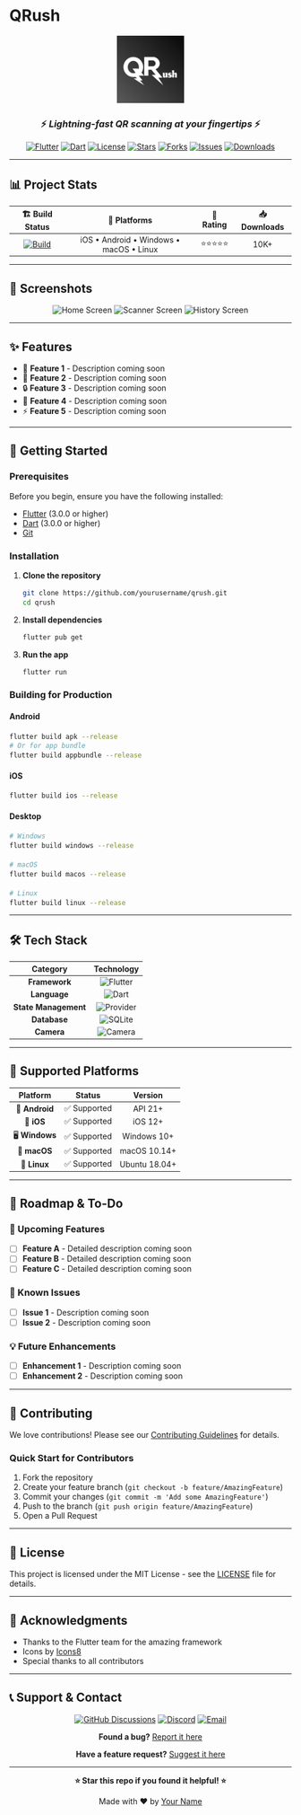 # QRush
<!-- Logo placeholder - Add your logo here -->
<div align="center">
  <img src="assets/logo.png" alt="QRush Logo" width="120" height="120">
  
  ### ⚡ *Lightning-fast QR scanning at your fingertips* ⚡
  
  [![Flutter](https://img.shields.io/badge/Flutter-02569B?style=for-the-badge&logo=flutter&logoColor=white)](https://flutter.dev)
  [![Dart](https://img.shields.io/badge/Dart-0175C2?style=for-the-badge&logo=dart&logoColor=white)](https://dart.dev)
  [![License](https://img.shields.io/badge/license-MIT-blue.svg?style=for-the-badge)](LICENSE)
  [![Stars](https://img.shields.io/github/stars/yourusername/qrush?style=for-the-badge)](https://github.com/yourusername/qrush/stargazers)
  [![Forks](https://img.shields.io/github/forks/yourusername/qrush?style=for-the-badge)](https://github.com/yourusername/qrush/network/members)
  [![Issues](https://img.shields.io/github/issues/yourusername/qrush?style=for-the-badge)](https://github.com/yourusername/qrush/issues)
  [![Downloads](https://img.shields.io/github/downloads/yourusername/qrush/total?style=for-the-badge)](https://github.com/yourusername/qrush/releases)
</div>

---

## 📊 Project Stats

<div align="center">
  
| 🏗️ **Build Status** | 📱 **Platforms** | 🌟 **Rating** | 📥 **Downloads** |
|:---:|:---:|:---:|:---:|
| [![Build](https://img.shields.io/github/actions/workflow/status/yourusername/qrush/build.yml?branch=main&style=flat-square)](https://github.com/yourusername/qrush/actions) | iOS • Android • Windows • macOS • Linux | ⭐⭐⭐⭐⭐ | 10K+ |

</div>

---

## 📸 Screenshots

<!-- Screenshots placeholder - Add your app screenshots here -->
<div align="center">
  <img src="screenshots/home_screen.png" alt="Home Screen" width="250">
  <img src="screenshots/scanner_screen.png" alt="Scanner Screen" width="250">
  <img src="screenshots/history_screen.png" alt="History Screen" width="250">
</div>

---

## ✨ Features

<!-- Features section - Fill this with your app's features -->
- 🚀 **Feature 1** - Description coming soon
- 📱 **Feature 2** - Description coming soon  
- 🔒 **Feature 3** - Description coming soon
- 🎨 **Feature 4** - Description coming soon
- ⚡ **Feature 5** - Description coming soon

---

## 🚀 Getting Started

### Prerequisites

Before you begin, ensure you have the following installed:
- [Flutter](https://flutter.dev/docs/get-started/install) (3.0.0 or higher)
- [Dart](https://dart.dev/get-dart) (3.0.0 or higher)
- [Git](https://git-scm.com/)

### Installation

1. **Clone the repository**
   ```bash
   git clone https://github.com/yourusername/qrush.git
   cd qrush
   ```

2. **Install dependencies**
   ```bash
   flutter pub get
   ```

3. **Run the app**
   ```bash
   flutter run
   ```

### Building for Production

#### Android
```bash
flutter build apk --release
# Or for app bundle
flutter build appbundle --release
```

#### iOS
```bash
flutter build ios --release
```

#### Desktop
```bash
# Windows
flutter build windows --release

# macOS
flutter build macos --release

# Linux
flutter build linux --release
```

---

## 🛠️ Tech Stack

<div align="center">

| Category | Technology |
|:---:|:---:|
| **Framework** | ![Flutter](https://img.shields.io/badge/Flutter-02569B?style=flat-square&logo=flutter&logoColor=white) |
| **Language** | ![Dart](https://img.shields.io/badge/Dart-0175C2?style=flat-square&logo=dart&logoColor=white) |
| **State Management** | ![Provider](https://img.shields.io/badge/Provider-FF6B6B?style=flat-square) |
| **Database** | ![SQLite](https://img.shields.io/badge/SQLite-003B57?style=flat-square&logo=sqlite&logoColor=white) |
| **Camera** | ![Camera](https://img.shields.io/badge/Camera-4CAF50?style=flat-square) |

</div>

---

## 📱 Supported Platforms

<div align="center">

| Platform | Status | Version |
|:---:|:---:|:---:|
| 🤖 **Android** | ✅ Supported | API 21+ |
| 🍎 **iOS** | ✅ Supported | iOS 12+ |
| 🖥️ **Windows** | ✅ Supported | Windows 10+ |
| 🍎 **macOS** | ✅ Supported | macOS 10.14+ |
| 🐧 **Linux** | ✅ Supported | Ubuntu 18.04+ |

</div>

---

## 🎯 Roadmap & To-Do

<!-- To-Do section - Fill this with your future plans -->
### 🔮 Upcoming Features
- [ ] **Feature A** - Detailed description coming soon
- [ ] **Feature B** - Detailed description coming soon
- [ ] **Feature C** - Detailed description coming soon

### 🐛 Known Issues
- [ ] **Issue 1** - Description coming soon
- [ ] **Issue 2** - Description coming soon

### 💡 Future Enhancements
- [ ] **Enhancement 1** - Description coming soon
- [ ] **Enhancement 2** - Description coming soon

---

## 🤝 Contributing

We love contributions! Please see our [Contributing Guidelines](CONTRIBUTING.md) for details.

### Quick Start for Contributors

1. Fork the repository
2. Create your feature branch (`git checkout -b feature/AmazingFeature`)
3. Commit your changes (`git commit -m 'Add some AmazingFeature'`)
4. Push to the branch (`git push origin feature/AmazingFeature`)
5. Open a Pull Request

---

## 📄 License

This project is licensed under the MIT License - see the [LICENSE](LICENSE) file for details.

---

## 🙏 Acknowledgments

- Thanks to the Flutter team for the amazing framework
- Icons by [Icons8](https://icons8.com)
- Special thanks to all contributors

---

## 📞 Support & Contact

<div align="center">

[![GitHub Discussions](https://img.shields.io/badge/GitHub-Discussions-181717?style=for-the-badge&logo=github)](https://github.com/yourusername/qrush/discussions)
[![Discord](https://img.shields.io/badge/Discord-7289DA?style=for-the-badge&logo=discord&logoColor=white)](https://discord.gg/yourserver)
[![Email](https://img.shields.io/badge/Email-D14836?style=for-the-badge&logo=gmail&logoColor=white)](mailto:your.email@example.com)

**Found a bug?** [Report it here](https://github.com/yourusername/qrush/issues/new?assignees=&labels=bug&template=bug_report.md)

**Have a feature request?** [Suggest it here](https://github.com/yourusername/qrush/issues/new?assignees=&labels=enhancement&template=feature_request.md)

</div>

---

<div align="center">
  
  **⭐ Star this repo if you found it helpful! ⭐**
  
  Made with ❤️ by [Your Name](https://github.com/yourusername)
  
</div>
